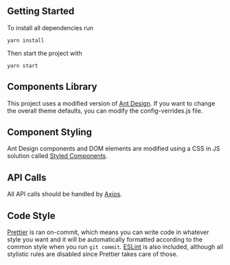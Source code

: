## Getting Started 
To install all dependencies run

`yarn install`

Then start the project with

`yarn start`

## Components Library
This project uses a modified version of [Ant Design](https://ant.design/docs/react/introduce). 
If you want to change the overall theme defaults, you can modify the config-verrides.js file. 

## Component Styling
Ant Design components and DOM elements are modified using a CSS in JS solution called [Styled Components](https://www.styled-components.com/). 

## API Calls
All API calls should be handled by [Axios](https://www.npmjs.com/package/axios). 

## Code Style
[Prettier](https://prettier.io/) is ran on-commit, which means you can write code in whatever style you want and it will be automatically formatted according to the common style when you run `git commit`. [ESLint](https://eslint.org/) is also included, although all stylistic rules are disabled since Prettier takes care of those.
